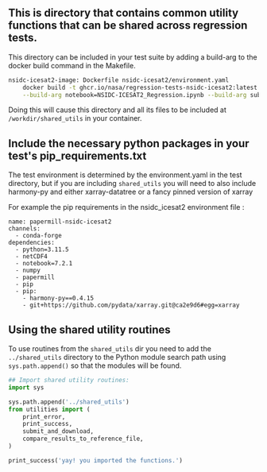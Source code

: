 ## This is directory that contains common utility functions that can be shared across regression tests.

This directory can be included in your test suite by adding a build-arg to the docker build command in the Makefile.

```sh
nsidc-icesat2-image: Dockerfile nsidc-icesat2/environment.yaml
	docker build -t ghcr.io/nasa/regression-tests-nsidc-icesat2:latest -f ./Dockerfile \
	--build-arg notebook=NSIDC-ICESAT2_Regression.ipynb --build-arg sub_dir=nsidc-icesat2 --build-arg shared_utils=true .
```

Doing this will cause this directory and all its files to be included at `/workdir/shared_utils` in your container.

## Include the necessary python packages in your test's pip_requirements.txt

The test environment is determined by the environment.yaml in the test directory, but if you are including `shared_utils` you will need to also include harmony-py and either xarray-datatree or a fancy pinned version of xarray

For example the pip requirements in the nsidc_icesat2 environment file :
```
name: papermill-nsidc-icesat2
channels:
  - conda-forge
dependencies:
  - python=3.11.5
  - netCDF4
  - notebook=7.2.1
  - numpy
  - papermill
  - pip
  - pip:
    - harmony-py==0.4.15
    - git+https://github.com/pydata/xarray.git@ca2e9d6#egg=xarray
```


## Using the shared utility routines

To use routines from the `shared_utils` dir you need to add the `../shared_utils` directory to the Python module search path using `sys.path.append()` so that the modules will be found.

```python
## Import shared utility routines:
import sys

sys.path.append('../shared_utils')
from utilities import (
    print_error,
    print_success,
    submit_and_download,
    compare_results_to_reference_file,
)

print_success('yay! you imported the functions.')
```

